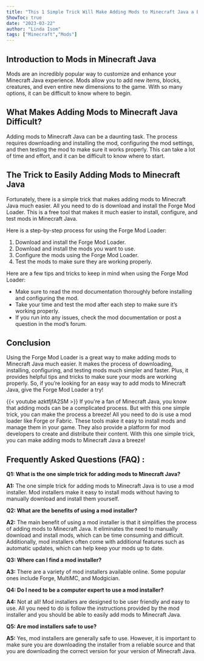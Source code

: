 ```yaml
---
title: "This 1 Simple Trick Will Make Adding Mods to Minecraft Java a Breeze!"
ShowToc: true 
date: "2023-03-22"
author: "Linda Isom" 
tags: ["Minecraft","Mods"]
---
```

## Introduction to Mods in Minecraft Java

Mods are an incredibly popular way to customize and enhance your Minecraft Java experience. Mods allow you to add new items, blocks, creatures, and even entire new dimensions to the game. With so many options, it can be difficult to know where to begin.

## What Makes Adding Mods to Minecraft Java Difficult?

Adding mods to Minecraft Java can be a daunting task. The process requires downloading and installing the mod, configuring the mod settings, and then testing the mod to make sure it works properly. This can take a lot of time and effort, and it can be difficult to know where to start.

## The Trick to Easily Adding Mods to Minecraft Java

Fortunately, there is a simple trick that makes adding mods to Minecraft Java much easier. All you need to do is download and install the Forge Mod Loader. This is a free tool that makes it much easier to install, configure, and test mods in Minecraft Java.

Here is a step-by-step process for using the Forge Mod Loader:

1. Download and install the Forge Mod Loader.
2. Download and install the mods you want to use.
3. Configure the mods using the Forge Mod Loader.
4. Test the mods to make sure they are working properly.

Here are a few tips and tricks to keep in mind when using the Forge Mod Loader:

- Make sure to read the mod documentation thoroughly before installing and configuring the mod.
- Take your time and test the mod after each step to make sure it’s working properly.
- If you run into any issues, check the mod documentation or post a question in the mod’s forum.

## Conclusion

Using the Forge Mod Loader is a great way to make adding mods to Minecraft Java much easier. It makes the process of downloading, installing, configuring, and testing mods much simpler and faster. Plus, it provides helpful tips and tricks to make sure your mods are working properly. So, if you’re looking for an easy way to add mods to Minecraft Java, give the Forge Mod Loader a try!

{{< youtube azktfjfA2SM >}} 
If you're a fan of Minecraft Java, you know that adding mods can be a complicated process. But with this one simple trick, you can make the process a breeze! All you need to do is use a mod loader like Forge or Fabric. These tools make it easy to install mods and manage them in your game. They also provide a platform for mod developers to create and distribute their content. With this one simple trick, you can make adding mods to Minecraft Java a breeze!

## Frequently Asked Questions (FAQ) :
**Q1: What is the one simple trick for adding mods to Minecraft Java?**

**A1:** The one simple trick for adding mods to Minecraft Java is to use a mod installer. Mod installers make it easy to install mods without having to manually download and install them yourself.

**Q2: What are the benefits of using a mod installer?**

**A2:** The main benefit of using a mod installer is that it simplifies the process of adding mods to Minecraft Java. It eliminates the need to manually download and install mods, which can be time consuming and difficult. Additionally, mod installers often come with additional features such as automatic updates, which can help keep your mods up to date.

**Q3: Where can I find a mod installer?**

**A3:** There are a variety of mod installers available online. Some popular ones include Forge, MultiMC, and Modgician.

**Q4: Do I need to be a computer expert to use a mod installer?**

**A4:** Not at all! Mod installers are designed to be user friendly and easy to use. All you need to do is follow the instructions provided by the mod installer and you should be able to easily add mods to Minecraft Java.

**Q5: Are mod installers safe to use?**

**A5:** Yes, mod installers are generally safe to use. However, it is important to make sure you are downloading the installer from a reliable source and that you are downloading the correct version for your version of Minecraft Java.





